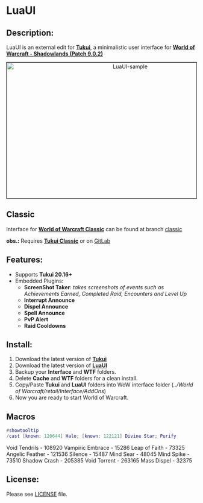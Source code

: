 # LuaUI

## Description:

LuaUI is an external edit for [**Tukui**](https://www.tukui.org/), a minimalistic user interface for [**World of Warcraft - Shadowlands (Patch 9.0.2)**](https://worldofwarcraft.com/en-us/)

<p align="center">
    <a href="https://i.imgur.com/52edNKs.jpg">
        <img src="https://i.imgur.com/52edNKs.jpg" alt="LuaUI-sample" style="width: 640px; height: 360px; border: 1px solid #000;"/>
    </a>
</p>

## Classic

Interface for [**World of Warcraft Classic**](https://worldofwarcraft.com/en-us/wowclassic) can be found at branch [classic](https://github.com/PedroZC90/LuaUI/tree/classic)

**obs.:** Requires [**Tukui Classic**](https://www.tukui.org/classic-addons.php?id=1) or on [GitLab](https://git.tukui.org/Tukz/Tukui/-/tree/Classic)

## Features:

+ Supports **Tukui 20.16+**
+ Embedded Plugins:
    - **ScreenShot Taker**: *takes screenshots of events such as Achievements Earned, Completed Raid, Encounters and Level Up*
    - **Interrupt Announce**
    - **Dispel Announce**
    - **Spell Announce**
    - **PvP Alert**
    - **Raid Cooldowns**

## Install:

1. Download the latest version of [**Tukui**](https://www.tukui.org/)
2. Download the latest version of [**LuaUI**](https://github.com/PedroZC90/LuaUI)
3. Backup your **Interface** and **WTF** folders.
4. Delete **Cache** and **WTF** folders for a clean install.
5. Copy/Paste **Tukui** and **LuaUI** folders into WoW interface folder (*../World of Warcraft/_retail_/Interface/AddOns*)
6. Now you are ready to start World of Warcraft.

## Macros

```lua
#showtooltip
/cast [known: 120644] Halo; [known: 122121] Divine Star; Purify
```

Void Tendrils - 108920
Vampiric Embrace - 15286
Leap of Faith - 73325
Angelic Feather - 121536
Silence - 15487
Mind Sear - 48045
Mind Spike - 73510
Shadow Crash - 205385
Void Torrent - 263165
Mass Dispel - 32375

## License:

Please see [LICENSE](https://github.com/PedroZC90/LuaUI/tree/master/LICENSE) file.
